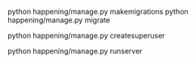 python happening/manage.py makemigrations
python happening/manage.py migrate

python happening/manage.py createsuperuser

python happening/manage.py runserver
